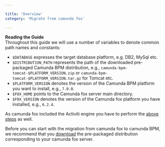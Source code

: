 ```yaml
---

title: 'Overview'
category: 'Migrate from camunda fox'

---
```



<div class="alert alert-info">
  <strong>Reading the Guide</strong><br>
   Throughout this guide we will use a number of variables to denote common path names and constants:
  <ul>
    <li><code>$DATABASE</code> expresses the target database platform, e.g. DB2, MySql etc.</li>
    <li><code>$DISTRIBUTION_PATH</code> represents the path of the downloaded pre-packaged Camunda BPM distribution, e.g., <code>camunda-bpm-tomcat-$PLATFORM_VERSION.zip</code> or <code>camunda-bpm-tomcat-$PLATFORM_VERSION.tar.gz</code> for Tomcat etc.</li>
    <li><code>$PLATFORM_VERSION</code> denotes the version of the Camunda BPM platform you want to install, e.g., <code>7.0.0</code>.</li>
    <li><code>$FOX_HOME</code> points to the Camunda fox server main directory.</li>
    <li><code>$FOX_VERSION</code> denotes the version of the Camunda fox platform you have installed, e.g., <code>6.2.4</code>.</li>
  </ul>
</div>

As camunda fox included the Activiti engine you have to perform the [above steps](ref:#migrate-from-activiti) as well.

Before you can start with the migration from camunda fox to camunda BPM, we recommend that you [download](http://camunda.org/download) the pre-packaged distribution corresponding to your camunda fox server.